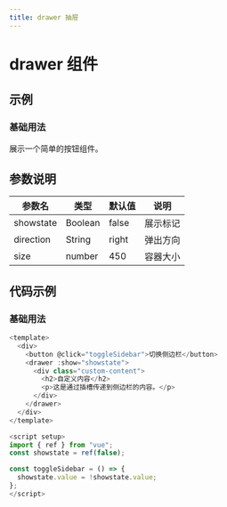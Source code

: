 ```yaml
---
title: drawer 抽屉
---
```


# drawer 组件

## 示例

### 基础用法

展示一个简单的按钮组件。

<Mydrawer></Mydrawer>

## 参数说明

| 参数名    | 类型    | 默认值 | 说明     |
| --------- | ------- | ------ | -------- |
| showstate | Boolean | false  | 展示标记 |
| direction | String  | right  | 弹出方向 |
| size      | number  | 450    | 容器大小 |

## 代码示例

### 基础用法

```js
<template>
  <div>
    <button @click="toggleSidebar">切换侧边栏</button>
    <drawer :show="showstate">
      <div class="custom-content">
        <h2>自定义内容</h2>
        <p>这是通过插槽传递到侧边栏的内容。</p>
      </div>
    </drawer>
  </div>
</template>

<script setup>
import { ref } from "vue";
const showstate = ref(false);

const toggleSidebar = () => {
  showstate.value = !showstate.value;
};
</script>
```
